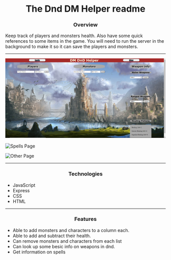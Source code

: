 <h1 align="center">The Dnd DM Helper readme</h1>


<h3 align="center">Overview</h3>

Keep track of players and monsters health.  Also have some quick references to some items in the game.  You will need to run the server in the
background to make it so it can save the players and monsters.

---

![Battle Page](/Assets/pics/Updated-battle-page.png)

![Spells Page]()

![Other Page]()

---

<h3 align="center">Technologies</h3>

- JavaScript
- Express
- CSS
- HTML

---

<h3 align="center">Features</h3>

- Able to add monsters and characters to a column each.
- Able to add and subtract their health.
- Can remove monsters and characters from each list
- Can look up some besic info on weapons in dnd.
- Get information on spells